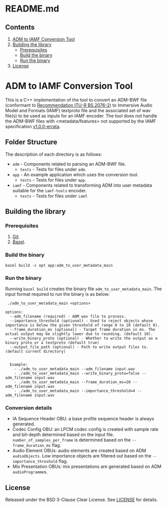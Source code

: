 # README.md

## Contents

1.  [ADM to IAMF Conversion Tool](#ADM-to-IAMF-Conversion-Tool)
2.  [Building the library](#ADM-Building-the-LibraryTool)
    -   [Prerequisites](#Prerequisites)
    -   [Build the binary](#Build-the-binary)
    -   [Run the binary](#Run-the-binary)
3.  [License](#License)

# ADM to IAMF Conversion Tool

This is a C++ implementation of the tool to convert an ADM-BWF file (conformant
to
[Recommendation ITU-R BS.2076-2](https://www.itu.int/dms_pubrec/itu-r/rec/bs/R-REC-BS.2076-2-201910-I!!PDF-E.pdf))
to Immersive Audio Model and Formats (IAMF) textproto file and the associated
set of wav file(s) to be used as inputs for an IAMF encoder. The tool does not
handle the ADM-BWF files with <metadata/features> not supported by the IAMF
specification [v1.0.0-errata](https://aomediacodec.github.io/iamf/v1.0.0-errata.html).

## Folder Structure

The description of each directory is as follows:

*   `adm` - Components related to parsing an ADM-BWF file.
    *   `tests` - Tests for files under `adm`.
*   `app` - An example application which uses the conversion tool.
    *   `tests` - Tests for files under `app`.
*   `iamf` - Components related to transforming ADM into user metadata suitable
    for the `iamf-tools` encoder.
    *   `tests` - Tests for files under `iamf`.

## Building the library

### Prerequisites

1.  [Git](https://git-scm.com/).
2.  [Bazel](https://bazel.build/start).

### Build the binary

```
bazel build -c opt app:adm_to_user_metadata_main
```

### Run the binary

Running `bazel build` creates the binary file `adm_to_user_metadata_main`. The
input format required to run the binary is as below:

```
 ./adm_to_user_metadata_main <options>

options:
  --adm_filename (required) - ADM wav file to process.
  --importance_threshold (optional) - Used to reject objects whose importance is below the given threshold of range 0 to 10 (default 0).
  --frame_duration_ms (optional) - Target frame duration in ms. The actual output may be slightly lower due to rounding. (default 10).
  --write_binary_proto (optional) - Whether to write the output as a binary proto or a textproto (default true)
  --output_file_path (optional) - Path to write output files to. (default current directory)


  Example:
    - ./adm_to_user_metadata_main --adm_filename input.wav
    - ./adm_to_user_metadata_main --write_binary_proto=false --adm_filename input.wav
    - ./adm_to_user_metadata_main --frame_duration_ms=20 --adm_filename input.wav
    - ./adm_to_user_metadata_main --importance_threshold=4 --adm_filename input.wav
```

### Conversion details

-   IA Sequence Header OBU: a base profile sequence header is always generated.
-   Codec Config OBU: an LPCM codec config is created with sample rate and
    bit-depth determined based on the input file. `number_of_samples_per_frame`
    is determined based on the `--frame_duration_ms` flag.
-   Audio Element OBUs: audio elements are created based on ADM `audioObjects`.
    Low importance objects are filtered out based on the
    `--importance_threshold` flag.
-   Mix Presentation OBUs: mix presentations are generated based on ADM
    `audioProgramme`s.

## License

Released under the BSD 3-Clause Clear License. See [LICENSE](LICENSE) for
details.
